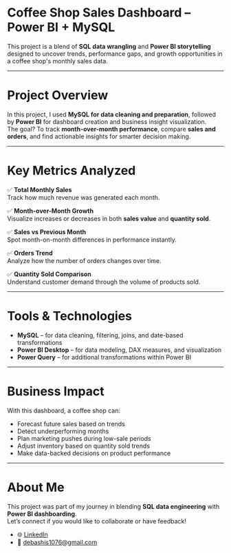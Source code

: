 # Coffee Shop Sales Dashboard – Power BI + MySQL

This project is a blend of **SQL data wrangling** and **Power BI storytelling** designed to uncover trends, performance gaps, and growth opportunities in a coffee shop's monthly sales data.

---

# Project Overview

In this project, I used **MySQL for data cleaning and preparation**, followed by **Power BI** for dashboard creation and business insight visualization.  
The goal? To track **month-over-month performance**, compare **sales and orders**, and find actionable insights for smarter decision making.

---

# Key Metrics Analyzed

✅ **Total Monthly Sales**  
Track how much revenue was generated each month.

✅ **Month-over-Month Growth**  
Visualize increases or decreases in both **sales value** and **quantity sold**.

✅ **Sales vs Previous Month**  
Spot month-on-month differences in performance instantly.

✅ **Orders Trend**  
Analyze how the number of orders changes over time.

✅ **Quantity Sold Comparison**  
Understand customer demand through the volume of products sold.

---

# Tools & Technologies

- **MySQL** – for data cleaning, filtering, joins, and date-based transformations  
- **Power BI Desktop** – for data modeling, DAX measures, and visualization  
- **Power Query** – for additional transformations within Power BI  

---

# Business Impact

With this dashboard, a coffee shop can:

- Forecast future sales based on trends  
- Detect underperforming months  
- Plan marketing pushes during low-sale periods  
- Adjust inventory based on quantity sold trends  
- Make data-backed decisions on product performance

---

# About Me

This project was part of my journey in blending **SQL data engineering** with **Power BI dashboarding**.  
Let’s connect if you would like to collaborate or have feedback!

- 🌐 [LinkedIn](https://www.linkedin.com/in/debashis-dash/)
- 📧 debashis1076@gmail.com




